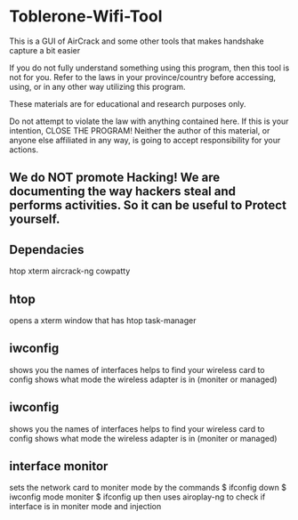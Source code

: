 # Toblerone-Wifi-Tool
This is a GUI of AirCrack and some other tools that makes handshake capture a bit easier 

If you do not fully understand something using this program, then this tool is not  for you. Refer to the laws in your province/country before accessing, using, or in any other way utilizing this program.

These materials are for educational and research purposes only.

Do not attempt to violate the law with anything contained here. If this is your intention, CLOSE THE PROGRAM! Neither the author of this material, or anyone else affiliated in any way, is going to accept responsibility for your actions.

We do NOT promote Hacking! We are documenting the way hackers steal and performs activities. So it can be useful to Protect yourself.
------------------------------------------------------------------------------------

Dependacies
------------------
htop
xterm
aircrack-ng
cowpatty

htop
----
opens a xterm window that has htop task-manager

iwconfig
--------
shows you the names of interfaces
helps to find your wireless card to config
shows what mode the wireless adapter is in (moniter or managed)

iwconfig
--------
shows you the names of interfaces
helps to find your wireless card to config
shows what mode the wireless adapter is in (moniter or managed)

interface monitor
-----------------
sets the network card to moniter mode by the commands
$ ifconfig <interface> down
$ iwconfig <interface> mode moniter
$ ifconfig <interface> up
then uses airoplay-ng to check if interface is in moniter mode and injection


